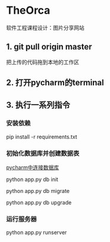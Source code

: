 # TheOrca
软件工程课程设计：图片分享网站


## 1. git pull origin master

把上传的代码拖到本地的工作区

## 2. 打开pycharm的terminal

## 3. 执行一系列指令

### 安装依赖

pip install -r requirements.txt

### 初始化数据库并创建数据表

[pycharm中连接数据库](https://www.cnblogs.com/qican/p/12461729.html)

python app.py db init

python app.py db migrate

python app.py db upgrade

### 运行服务器

python app.py runserver
